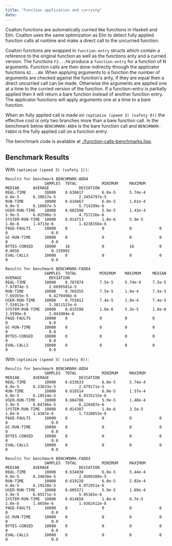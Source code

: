```yaml
---
title: "Function application and currying"
date: 
---
```


Coalton functions are automatically curried like functions in Haskell and Elm. Coalton uses the same optimization as Elm to detect fully applied function calls at runtime and make a direct call to the uncurried function.

Coalton functions are wrapped in `function-entry` structs which contain a reference to the original function as well as the functions arity and a curried version. The functions `F2...FN` produce a `function-entry` for a function of N arguments.
Function calls are then done indirectly through the applicator functions `A2...AN`. When applying arguments to a function the number of arguments are checked against the function's arity, if they are equal then a direct uncurried call can be made.
Otherwise the arguments are applied one at a time to the curried version of the function. If a function-entry is partially applied then it will return a bare function instead of another function entry.
The applicator functions will apply arguments one at a time to a bare function.


When an fully applied call is made on `(optimize (speed 3) (safety 0))` the effective cost is only two branches more than a bare function call.
In the benchmark below `BENCHMARK-ADD4` is the bare function call and `BENCHMARK-FADD4` is the fully applied call on a function entry.


The benchmark code is available at [./function-calls-benchmarks.lisp](./function-calls-benchmarks.lisp).

## Benchmark Results

With `(optimize (speed 3) (safety 1))`:

```
Results for benchmark BENCHMARK-ADD4
                 SAMPLES  TOTAL           MINIMUM     MAXIMUM      MEDIAN      AVERAGE             DEVIATION
REAL-TIME        10000    0.630617        6.0e-5      5.74e-4      6.0e-5      6.30617e-5          2.2454797e-5
RUN-TIME         10000    0.616667        6.0e-5      1.61e-4      6.0e-5      6.16667e-5          5.714299e-6
USER-RUN-TIME    10000    0.602598        5.9e-5      1.43e-4      5.9e-5      6.02598e-5          4.757216e-6
SYSTEM-RUN-TIME  10000    0.014713        1.0e-6      5.9e-5       1.0e-6      1.4713e-6           1.8238356e-6
PAGE-FAULTS      10000    0               0           0            0           0                   0.0
GC-RUN-TIME      10000    0               0           0            0           0                   0.0
BYTES-CONSED     10000    16              0           16           0           0.0016              0.159992
EVAL-CALLS       10000    0               0           0            0           0                   0.0

Results for benchmark BENCHMARK-FADD4
                 SAMPLES  TOTAL          MINIMUM    MAXIMUM     MEDIAN     AVERAGE            DEVIATION
REAL-TIME        10000    0.787874       7.5e-5     5.74e-4     7.5e-5     7.87874e-5         2.6699501e-5
RUN-TIME         10000    0.769355       7.5e-5     1.9e-4      7.5e-5     7.69355e-5         6.4279498e-6
USER-RUN-TIME    10000    0.755012       7.4e-5     1.9e-4      7.4e-5     7.55012e-5         5.3811523e-6
SYSTEM-RUN-TIME  10000    0.015598       1.0e-6     5.3e-5      1.0e-6     1.5598e-6          2.041084e-6
PAGE-FAULTS      10000    0              0          0           0          0                  0.0
GC-RUN-TIME      10000    0              0          0           0          0                  0.0
BYTES-CONSED     10000    0              0          0           0          0                  0.0
EVAL-CALLS       10000    0              0          0           0          0                  0.0
```

With `(optimize (speed 3) (safety 0))`:

```
Results for benchmark BENCHMARK-ADD4
                 SAMPLES  TOTAL           MINIMUM     MAXIMUM      MEDIAN      AVERAGE             DEVIATION
REAL-TIME        10000    0.633633        6.0e-5      5.74e-4      6.0e-5      6.33633e-5          2.479171e-5
RUN-TIME         10000    0.618514        6.0e-5      1.57e-4      6.0e-5      6.18514e-5          6.9335215e-6
USER-RUN-TIME    10000    0.604786        5.9e-5      1.48e-4      5.9e-5      6.04786e-5          6.226487e-6
SYSTEM-RUN-TIME  10000    0.014387        1.0e-6      3.5e-5       1.0e-6      1.4387e-6           1.7320053e-6
PAGE-FAULTS      10000    0               0           0            0           0                   0.0
GC-RUN-TIME      10000    0               0           0            0           0                   0.0
BYTES-CONSED     10000    0               0           0            0           0                   0.0
EVAL-CALLS       10000    0               0           0            0           0                   0.0

Results for benchmark BENCHMARK-FADD4
                 SAMPLES  TOTAL           MINIMUM     MAXIMUM      MEDIAN      AVERAGE             DEVIATION
REAL-TIME        10000    0.634038        6.0e-5      5.44e-4      6.0e-5      6.34038e-5          2.4509389e-5
RUN-TIME         10000    0.619228        6.0e-5      2.02e-4      6.0e-5      6.19228e-5          6.972951e-6
USER-RUN-TIME    10000    0.605571        5.9e-5      1.69e-4      5.9e-5      6.05571e-5          5.95165e-6
SYSTEM-RUN-TIME  10000    0.014658        1.0e-6      6.7e-5       1.0e-6      1.4658e-6           1.9362412e-6
PAGE-FAULTS      10000    0               0           0            0           0                   0.0
GC-RUN-TIME      10000    0               0           0            0           0                   0.0
BYTES-CONSED     10000    0               0           0            0           0                   0.0
EVAL-CALLS       10000    0               0           0            0           0                   0.0
```
